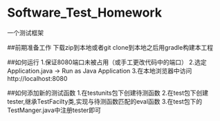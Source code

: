 # Software_Test_Homework
一个测试框架

##前期准备工作
下载zip到本地或者git clone到本地之后用gradle构建本工程

##如何运行
1.保证8080端口未被占用（或手工更改代码中的端口）
2.选定Application.java -> Run as Java Application
3.在本地浏览器中访问http://localhost:8080

##如何添加新的测试函数
1.在testunits包下创建待测函数
2.在test包下创建tester,继承TestFacilty类,实现与待测函数匹配的eval函数
3.在test包下的TestManger.java中注册tester即可
